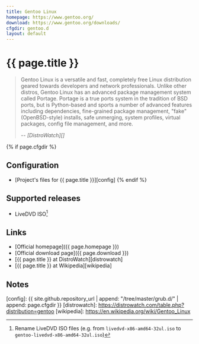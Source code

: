 ```yaml
---
title: Gentoo Linux
homepage: https://www.gentoo.org/
download: https://www.gentoo.org/downloads/
cfgdir: gentoo.d
layout: default
---
```


# {{ page.title }}

> Gentoo Linux is a versatile and fast, completely free Linux distribution
> geared towards developers and network professionals. Unlike other distros,
> Gentoo Linux has an advanced package management system called Portage. Portage
> is a true ports system in the tradition of BSD ports, but is Python-based and
> sports a number of advanced features including dependencies, fine-grained
> package management, "fake" (OpenBSD-style) installs, safe unmerging, system
> profiles, virtual packages, config file management, and more.
>
> -- <cite markdown="1">[DistroWatch][]</cite>


{% if page.cfgdir %}
## Configuration

- [Project's files for {{ page.title }}][config]
{% endif %}


## Supported releases

- LiveDVD ISO[^note1]


## Links

- [Official homepage]({{ page.homepage }})
- [Official download page]({{ page.download }})
- [{{ page.title }} at DistroWatch][distrowatch]
- [{{ page.title }} at Wikipedia][wikipedia]


## Notes

[^note1]: Rename LiveDVD ISO files (e.g. from `livedvd-x86-amd64-32ul.iso` to `gentoo-livedvd-x86-amd64-32ul.iso`)


[config]: {{ site.github.repository_url | append: "/tree/master/grub.d/" | append: page.cfgdir }}
[distrowatch]: https://distrowatch.com/table.php?distribution=gentoo
[wikipedia]: https://en.wikipedia.org/wiki/Gentoo_Linux
